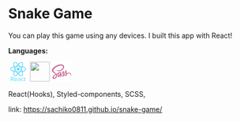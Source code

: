
<h1>Snake Game</h1>





You can play this game using any devices. I built this app with React!

**Languages:**

<img src="https://raw.githubusercontent.com/devicons/devicon/master/icons/react/react-original-wordmark.svg" width="40" height="40" /> <img src="https://styled-components.com/logo.png" width="40" height="40" /> <img src="https://raw.githubusercontent.com/devicons/devicon/master/icons/sass/sass-original.svg" width="40" height="40" />

React(Hooks), Styled-components, SCSS, 

link: https://sachiko0811.github.io/snake-game/
